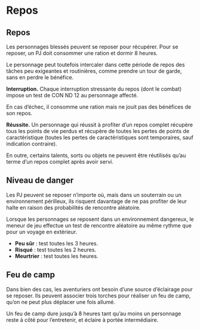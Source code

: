 # Repos

## Repos

Les personnages blessés peuvent se reposer pour récupérer. Pour se reposer, un PJ doit consommer une ration et dormir 8 heures.

Le personnage peut toutefois intercaler dans cette période de repos des tâches peu exigeantes et routinières, comme prendre un tour de garde, sans en perdre le bénéfice.

**Interruption.** Chaque interruption stressante du repos (dont le combat) impose un test de CON ND 12 au personnage affecté.

En cas d’échec, il consomme une ration mais ne jouit pas des bénéfices de son repos.

**Réussite.** Un personnage qui réussit à profiter d’un repos complet récupère tous les points de vie perdus et récupère de toutes les pertes de points de caractéristique (toutes les pertes de caractéristiques sont temporaires, sauf indication contraire).

En outre, certains talents, sorts ou objets ne peuvent être réutilisés qu’au terme d’un repos complet après avoir servi.

## Niveau de danger

Les PJ peuvent se reposer n’importe où, mais dans un souterrain ou un environnement périlleux, ils risquent davantage de ne pas profiter de leur halte en raison des probabilités de rencontre aléatoire.

Lorsque les personnages se reposent dans un environnement dangereux, le meneur de jeu effectue un test de rencontre aléatoire au même rythme que pour un voyage en extérieur.

- **Peu sûr** : test toutes les 3 heures.
- **Risqué** : test toutes les 2 heures.
- **Meurtrier** : test toutes les heures.

## Feu de camp

Dans bien des cas, les aventuriers ont besoin d’une source d’éclairage pour se reposer. Ils peuvent associer trois torches pour réaliser un feu de camp, qu’on ne peut plus déplacer une fois allumé.

Un feu de camp dure jusqu’à 8 heures tant qu’au moins un personnage reste à côté pour l’entretenir, et éclaire à portée intermédiaire.
